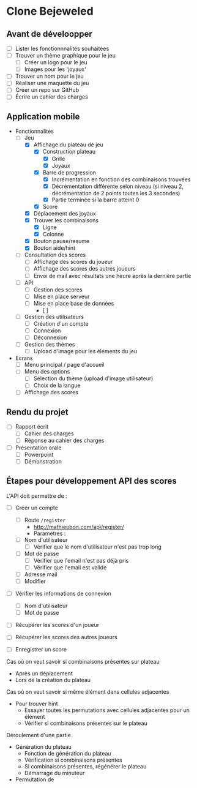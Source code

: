 # Clone Bejeweled

## Avant de déveloopper

- [ ] Lister les fonctionnnalités souhaitées
- [ ] Trouver un thème graphique pour le jeu
  - [ ] Créer un logo pour le jeu
  - [ ] Images pour les 'joyaux'
- [ ] Trouver un nom pour le jeu
- [ ] Réaliser une maquette du jeu
- [ ] Créer un repo sur GitHub
- [ ] Écrire un cahier des charges

## Application mobile

- Fonctionnalités
  - [ ] Jeu
    - [x] Affichage du plateau de jeu
      - [x] Construction plateau
        - [x] Grille
        - [x] Joyaux
      - [x] Barre de progression
        - [x] Incrémentation en fonction des combinaisons trouvées
        - [x] Décrémentation différente selon niveau (si niveau 2, décrémentation de 2 points toutes les 3 secondes)
        - [x] Partie terminée si la barre atteint 0
      - [x] Score
    - [x] Déplacement des joyaux
    - [x] Trouver les combinaisons
      - [x] Ligne
      - [x] Colonne
    - [x] Bouton pause/resume
    - [x] Bouton aide/hint
  - [ ] Consultation des scores
    - [ ] Affichage des scores du joueur
    - [ ] Affichage des scores des autres joueurs
    - [ ] Envoi de mail avec résultats une heure après la dernière partie
  - [ ] API
    - [ ] Gestion des scores
    - [ ] Mise en place serveur
    - [ ] Mise en place base de données
      - [ ] 
  - [ ] Gestion des utilisateurs
    - [ ] Création d'un compte
    - [ ] Connexion
    - [ ] Déconnexion
  - [ ] Gestion des thèmes
    - [ ] Upload d'image pour les éléments du jeu
  
- Ecrans
  - [ ] Menu principal / page d'accueil
  - [ ] Menu des options
    - [ ] Sélection du thème (upload d'image utilisateur)
    - [ ] Choix de la langue
  - [ ] Affichage des scores

## Rendu du projet

- [ ] Rapport écrit
  - [ ] Cahier des charges
  - [ ] Réponse au cahier des charges
- [ ] Présentation orale
  - [ ] Powerpoint
  - [ ] Démonstration

## Étapes pour développement API des scores

L'API doit permettre de :

- [ ] Créer un compte
  - [ ] Route `/register`
    - <http://mathieubon.com/api/register/>
    - Paramètres :
  - [ ] Nom d'utilisateur
    - [ ] Vérifier que le nom d'utilisateur n'est pas trop long
  - [ ] Mot de passe
    - [ ] Vérifier que l'email n'est pas déjà pris
    - [ ] Vérifier que l'email est valide
  - [ ] Adresse mail
  - [ ] Modifier
- [ ] Vérifier les informations de connexion
  - [ ] Nom d'utilisateur
  - [ ] Mot de passe
- [ ] Récupérer les scores d'un joueur
- [ ] Récupérer les scores des autres joueurs
- [ ] Enregistrer un score


Cas où on veut savoir si combinaisons présentes sur plateau

- Après un déplacement
- Lors de la création du plateau


Cas où on veut savoir si même élément dans cellules adjacentes

- Pour trouver hint
  - Essayer toutes les permutations avec cellules adjacentes pour un élément
  - Vérifier si combinaisons présentes sur le plateau



Déroulement d'une partie

- Génération du plateau
  - Fonction de génération du plateau
  - Vérification si combinaisons présentes
  - Si combinaisons présentes, régénérer le plateau
  - Démarrage du minuteur 
- Permutation de 